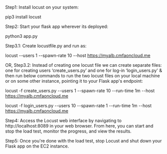 
Step1: Install locust on your system:

pip3 install locust

Step2: Start your flask app wherever its deployed:

python3 app.py

Step3.1: Create locustfile.py and run as:

locust --users 1 --spawn-rate 10 --host https://myalb.cmfaoncloud.me

OR, Step3.2: Instead of creating one locust file we can create separate files: one for creating users ‘create_users.py’ and one for log-in ‘login_users.py' & then
run below commands to run the two locust files on your local machine or on some other instance, pointing it to your Flask app's endpoint:

locust -f create_users.py --users 1 --spawn-rate 10 --run-time 1m --host https://myalb.cmfaoncloud.me

locust -f login_users.py --users 10 --spawn-rate 1 --run-time 1m --host https://myalb.cmfaoncloud.me

Step4: Access the Locust web interface by navigating to http://localhost:8089 in your web browser. From here, you can start and stop the load test, monitor the progress, and view the results.

Step5: Once you're done with the load test, stop Locust and shut down your Flask app on the EC2 instance.

